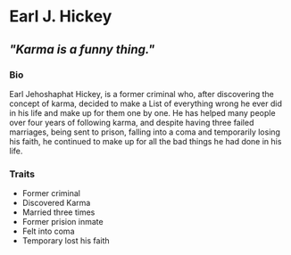 # Earl J. Hickey

## *"Karma is a funny thing."*

### Bio

Earl Jehoshaphat Hickey, is a former criminal who, after discovering the concept of karma, decided to make a List of everything wrong he ever did in his life and make up for them one by one. He has helped many people over four years of following karma, and despite having three failed marriages, being sent to prison, falling into a coma and temporarily losing his faith, he continued to make up for all the bad things he had done in his life.

### Traits

* Former criminal
* Discovered Karma
* Married three times
* Former prision inmate
* Felt into coma
* Temporary lost his faith
